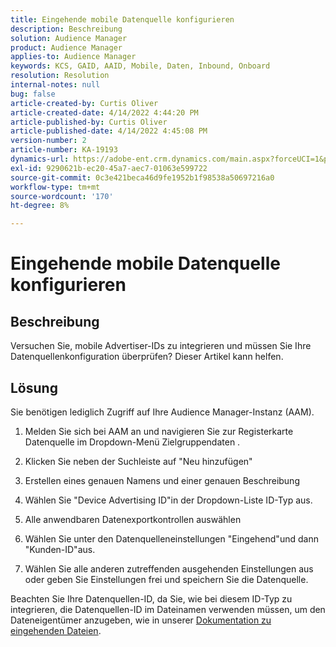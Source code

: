 ```yaml
---
title: Eingehende mobile Datenquelle konfigurieren
description: Beschreibung
solution: Audience Manager
product: Audience Manager
applies-to: Audience Manager
keywords: KCS, GAID, AAID, Mobile, Daten, Inbound, Onboard
resolution: Resolution
internal-notes: null
bug: false
article-created-by: Curtis Oliver
article-created-date: 4/14/2022 4:44:20 PM
article-published-by: Curtis Oliver
article-published-date: 4/14/2022 4:45:08 PM
version-number: 2
article-number: KA-19193
dynamics-url: https://adobe-ent.crm.dynamics.com/main.aspx?forceUCI=1&pagetype=entityrecord&etn=knowledgearticle&id=e23c681f-12bc-ec11-983f-0022480a30fa
exl-id: 9290621b-ec20-45a7-aec7-01063e599722
source-git-commit: 0c3e421beca46d9fe1952b1f98538a50697216a0
workflow-type: tm+mt
source-wordcount: '170'
ht-degree: 8%

---
```


# Eingehende mobile Datenquelle konfigurieren

## Beschreibung

Versuchen Sie, mobile Advertiser-IDs zu integrieren und müssen Sie Ihre Datenquellenkonfiguration überprüfen? Dieser Artikel kann helfen. 

## Lösung


Sie benötigen lediglich Zugriff auf Ihre Audience Manager-Instanz (AAM).

1) Melden Sie sich bei AAM an und navigieren Sie zur Registerkarte Datenquelle im Dropdown-Menü Zielgruppendaten .

2) Klicken Sie neben der Suchleiste auf &quot;Neu hinzufügen&quot;

3) Erstellen eines genauen Namens und einer genauen Beschreibung

4) Wählen Sie &quot;Device Advertising ID&quot;in der Dropdown-Liste ID-Typ aus.

5) Alle anwendbaren Datenexportkontrollen auswählen

6) Wählen Sie unter den Datenquelleneinstellungen &quot;Eingehend&quot;und dann &quot;Kunden-ID&quot;aus.

7) Wählen Sie alle anderen zutreffenden ausgehenden Einstellungen aus oder geben Sie Einstellungen frei und speichern Sie die Datenquelle.



Beachten Sie Ihre Datenquellen-ID, da Sie, wie bei diesem ID-Typ zu integrieren, die Datenquellen-ID im Dateinamen verwenden müssen, um den Dateneigentümer anzugeben, wie in unserer [Dokumentation zu eingehenden Dateien](https://experienceleague.adobe.com/docs/audience-manager/user-guide/implementation-integration-guides/sending-audience-data/batch-data-transfer-process/inbound-s3-filenames.html?lang=de).

